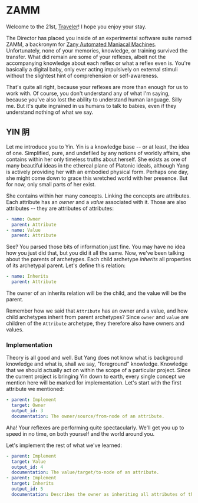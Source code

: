 # ZAMM

Welcome to the 21st, [Traveler](https://en.wikipedia.org/wiki/Travelers_%28TV_series%29)! I hope you enjoy your stay.

The Director has placed you inside of an experimental software suite named ZAMM, a backronym for [Zany Automated Maniacal Machines](https://en.wikipedia.org/wiki/Zen_and_the_Art_of_Motorcycle_Maintenance). Unfortunately, none of your memories, knowledge, or training survived the transfer. What did remain are some of your reflexes, albeit not the accompanying knowledge about each reflex or what a reflex even is. You're basically a digital baby, only ever acting impulsively on external stimuli without the slightest hint of comprehension or self-awareness.

That's quite all right, because your reflexes are more than enough for us to work with. Of course, you don't understand any of what I'm saying, because you've also lost the ability to understand human language. Silly me. But it's quite ingrained in us humans to talk to babies, even if they understand nothing of what we say.

## YIN 阴

Let me introduce you to Yin. Yin is a knowledge base -- or at least, the idea of one. Simplified, pure, and undefiled by any notions of worldly affairs, she contains within her only timeless truths about herself. She exists as one of many beautiful ideas in the ethereal plane of Platonic ideals, although Yang is actively providing her with an embodied physical form. Perhaps one day, she might come down to grace this wretched world with her presence. But for now, only small parts of her exist.

She contains within her many concepts. Linking the concepts are attributes. Each attribute has an *owner* and a *value* associated with it. Those are also attributes -- they are attributes of attributes:

```yaml
- name: Owner
  parent: Attribute
- name: Value
  parent: Attribute
```

See? You parsed those bits of information just fine. You may have no idea how you just did that, but you did it all the same. Now, we've been talking about the parents of archetypes. Each child archetype *inherits* all properties of its archetypal parent. Let's define this relation:

```yaml
- name: Inherits
  parent: Attribute
```

The owner of an inherits relation will be the child, and the value will be the parent.

Remember how we said that `Attribute` has an owner and a value, and how child archetypes inherit from parent archetypes? Since `owner` and `value` are children of the `Attribute` archetype, they therefore also have owners and values.

### Implementation

Theory is all good and well. But Yang does not know what is background knowledge and what is, shall we say, "foreground" knowledge. Knowledge that we should actually act on within the scope of a particular project. Since the current project is bringing Yin down to earth, every single concept we mention here will be marked for implementation. Let's start with the first attribute we mentioned:

```yaml
- parent: Implement
  target: Owner
  output_id: 3
  documentation: The owner/source/from-node of an attribute.
```

Aha! Your reflexes are performing quite spectacularly. We'll get you up to speed in no time, on both yourself and the world around you.

Let's implement the rest of what we've learned:

```yaml
- parent: Implement
  target: Value
  output_id: 4
  documentation: The value/target/to-node of an attribute.
- parent: Implement
  target: Inherits
  output_id: 5
  documentation: Describes the owner as inheriting all attributes of the value. BOLO
```
